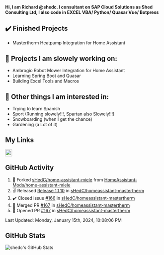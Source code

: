 #### Hi, I am Richard @shedc. I consultant on SAP Cloud Solutions as Shed Consulting Ltd, I also code in EXCEL VBA/ Python/ Quasar Vue/ Botpress

## ✔️ Finished Projects
- Mastertherm Heatpump Integration for Home Assistant

## 👋 Projects I am slowely working on:
- Ambrogio Robot Mower Integration for Home Assistant
- Learning Spring Boot and Quasar
- Building Excel Tools and Macros

## 👀 Other things I am interested in:
- Trying to learn Spanish
- Sport (Running slowely!!!, Spartan also Slowely!!!)
- Snowboarding (when I get the chance)
- Gardening (a Lot of it)

## My Links
[<img align="left" alt="shedc | LinkedIn" width="22px" src="https://cdn.jsdelivr.net/npm/simple-icons@v3/icons/linkedin.svg" />][linkedin]

<br/>

## GitHub Activity
<!--RECENT_ACTIVITY:start-->
1. 🔱 Forked [sHedC/home-assistant-miele](https://github.com/sHedC/home-assistant-miele) from [HomeAssistant-Mods/home-assistant-miele](https://github.com/HomeAssistant-Mods/home-assistant-miele)
2. ✌️ Released [Release 1.1.10](https://github.com/sHedC/homeassistant-mastertherm/releases/tag/1.1.10) in [sHedC/homeassistant-mastertherm](https://github.com/sHedC/homeassistant-mastertherm)
3. ✔️ Closed issue [#166](https://github.com/sHedC/homeassistant-mastertherm/issues/166) in [sHedC/homeassistant-mastertherm](https://github.com/sHedC/homeassistant-mastertherm)
4. 🎉 Merged PR [#167](https://github.com/sHedC/homeassistant-mastertherm/pull/167) in [sHedC/homeassistant-mastertherm](https://github.com/sHedC/homeassistant-mastertherm)
5. 💪 Opened PR [#167](https://github.com/sHedC/homeassistant-mastertherm/pull/167) in [sHedC/homeassistant-mastertherm](https://github.com/sHedC/homeassistant-mastertherm)
<!--RECENT_ACTIVITY:end-->
<!--RECENT_ACTIVITY:last_update-->
Last Updated: Monday, January 15th, 2024, 10:08:06 PM
<!--RECENT_ACTIVITY:last_update_end-->

## GitHub Stats
<img align="left" alt="shedc's GitHub Stats" src="https://github-readme-stats.vercel.app/api?username=shedc&show_icons=true&hide_title=true" />

[linkedin]: https://www.linkedin.com/in/richard-holmes-3314251/
